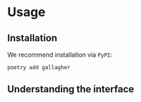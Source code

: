 # Usage

## Installation

We recommend installation via `PyPI`:

```bash
poetry add gallagher
```

## Understanding the interface
